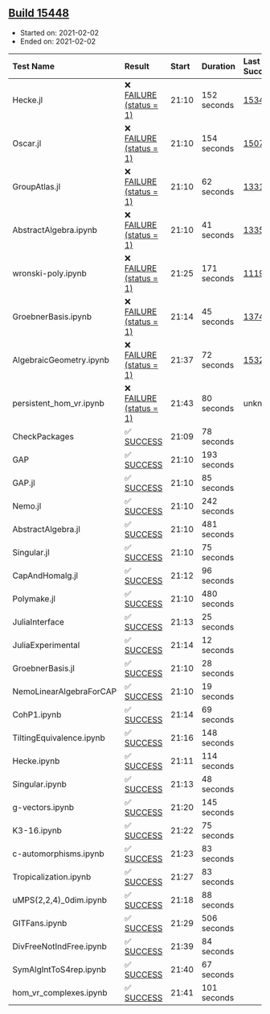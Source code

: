 ## [Build 15448](https://oscarci.mathematik.uni-kl.de/job/oscar/15448/)

* Started on: 2021-02-02
* Ended on: 2021-02-02

| Test Name    | Result | Start | Duration | Last Success | First Failure |
|:-------------|:-------|:------|:---------|:-------------|:--------------|
| Hecke.jl | ❌ [FAILURE (status = 1)](https://oscarci.mathematik.uni-kl.de/job/oscar/15448/artifact/logs/build-15448/Hecke.jl.log) | 21:10 | 152 seconds | [15344](https://oscarci.mathematik.uni-kl.de/job/oscar/15344/) | [15348](https://oscarci.mathematik.uni-kl.de/job/oscar/15348/) |
| Oscar.jl | ❌ [FAILURE (status = 1)](https://oscarci.mathematik.uni-kl.de/job/oscar/15448/artifact/logs/build-15448/Oscar.jl.log) | 21:10 | 154 seconds | [15079](https://oscarci.mathematik.uni-kl.de/job/oscar/15079/) | [15080](https://oscarci.mathematik.uni-kl.de/job/oscar/15080/) |
| GroupAtlas.jl | ❌ [FAILURE (status = 1)](https://oscarci.mathematik.uni-kl.de/job/oscar/15448/artifact/logs/build-15448/GroupAtlas.jl.log) | 21:10 | 62 seconds | [13311](https://oscarci.mathematik.uni-kl.de/job/oscar/13311/) | [13312](https://oscarci.mathematik.uni-kl.de/job/oscar/13312/) |
| AbstractAlgebra.ipynb | ❌ [FAILURE (status = 1)](https://oscarci.mathematik.uni-kl.de/job/oscar/15448/artifact/logs/build-15448/AbstractAlgebra.ipynb.log) | 21:10 | 41 seconds | [13355](https://oscarci.mathematik.uni-kl.de/job/oscar/13355/) | [13356](https://oscarci.mathematik.uni-kl.de/job/oscar/13356/) |
| wronski-poly.ipynb | ❌ [FAILURE (status = 1)](https://oscarci.mathematik.uni-kl.de/job/oscar/15448/artifact/logs/build-15448/wronski-poly.ipynb.log) | 21:25 | 171 seconds | [11192](https://oscarci.mathematik.uni-kl.de/job/oscar/11192/) | [11193](https://oscarci.mathematik.uni-kl.de/job/oscar/11193/) |
| GroebnerBasis.ipynb | ❌ [FAILURE (status = 1)](https://oscarci.mathematik.uni-kl.de/job/oscar/15448/artifact/logs/build-15448/GroebnerBasis.ipynb.log) | 21:14 | 45 seconds | [13748](https://oscarci.mathematik.uni-kl.de/job/oscar/13748/) | [13749](https://oscarci.mathematik.uni-kl.de/job/oscar/13749/) |
| AlgebraicGeometry.ipynb | ❌ [FAILURE (status = 1)](https://oscarci.mathematik.uni-kl.de/job/oscar/15448/artifact/logs/build-15448/AlgebraicGeometry.ipynb.log) | 21:37 | 72 seconds | [15322](https://oscarci.mathematik.uni-kl.de/job/oscar/15322/) | [15323](https://oscarci.mathematik.uni-kl.de/job/oscar/15323/) |
| persistent_hom_vr.ipynb | ❌ [FAILURE (status = 1)](https://oscarci.mathematik.uni-kl.de/job/oscar/15448/artifact/logs/build-15448/persistent_hom_vr.ipynb.log) | 21:43 | 80 seconds | unknown | unknown |
| CheckPackages | ✅ [SUCCESS](https://oscarci.mathematik.uni-kl.de/job/oscar/15448/artifact/logs/build-15448/CheckPackages.log) | 21:09 | 78 seconds |  |  |
| GAP | ✅ [SUCCESS](https://oscarci.mathematik.uni-kl.de/job/oscar/15448/artifact/logs/build-15448/GAP.log) | 21:10 | 193 seconds |  |  |
| GAP.jl | ✅ [SUCCESS](https://oscarci.mathematik.uni-kl.de/job/oscar/15448/artifact/logs/build-15448/GAP.jl.log) | 21:10 | 85 seconds |  |  |
| Nemo.jl | ✅ [SUCCESS](https://oscarci.mathematik.uni-kl.de/job/oscar/15448/artifact/logs/build-15448/Nemo.jl.log) | 21:10 | 242 seconds |  |  |
| AbstractAlgebra.jl | ✅ [SUCCESS](https://oscarci.mathematik.uni-kl.de/job/oscar/15448/artifact/logs/build-15448/AbstractAlgebra.jl.log) | 21:10 | 481 seconds |  |  |
| Singular.jl | ✅ [SUCCESS](https://oscarci.mathematik.uni-kl.de/job/oscar/15448/artifact/logs/build-15448/Singular.jl.log) | 21:10 | 75 seconds |  |  |
| CapAndHomalg.jl | ✅ [SUCCESS](https://oscarci.mathematik.uni-kl.de/job/oscar/15448/artifact/logs/build-15448/CapAndHomalg.jl.log) | 21:12 | 96 seconds |  |  |
| Polymake.jl | ✅ [SUCCESS](https://oscarci.mathematik.uni-kl.de/job/oscar/15448/artifact/logs/build-15448/Polymake.jl.log) | 21:10 | 480 seconds |  |  |
| JuliaInterface | ✅ [SUCCESS](https://oscarci.mathematik.uni-kl.de/job/oscar/15448/artifact/logs/build-15448/JuliaInterface.log) | 21:13 | 25 seconds |  |  |
| JuliaExperimental | ✅ [SUCCESS](https://oscarci.mathematik.uni-kl.de/job/oscar/15448/artifact/logs/build-15448/JuliaExperimental.log) | 21:14 | 12 seconds |  |  |
| GroebnerBasis.jl | ✅ [SUCCESS](https://oscarci.mathematik.uni-kl.de/job/oscar/15448/artifact/logs/build-15448/GroebnerBasis.jl.log) | 21:10 | 28 seconds |  |  |
| NemoLinearAlgebraForCAP | ✅ [SUCCESS](https://oscarci.mathematik.uni-kl.de/job/oscar/15448/artifact/logs/build-15448/NemoLinearAlgebraForCAP.log) | 21:10 | 19 seconds |  |  |
| CohP1.ipynb | ✅ [SUCCESS](https://oscarci.mathematik.uni-kl.de/job/oscar/15448/artifact/logs/build-15448/CohP1.ipynb.log) | 21:14 | 69 seconds |  |  |
| TiltingEquivalence.ipynb | ✅ [SUCCESS](https://oscarci.mathematik.uni-kl.de/job/oscar/15448/artifact/logs/build-15448/TiltingEquivalence.ipynb.log) | 21:16 | 148 seconds |  |  |
| Hecke.ipynb | ✅ [SUCCESS](https://oscarci.mathematik.uni-kl.de/job/oscar/15448/artifact/logs/build-15448/Hecke.ipynb.log) | 21:11 | 114 seconds |  |  |
| Singular.ipynb | ✅ [SUCCESS](https://oscarci.mathematik.uni-kl.de/job/oscar/15448/artifact/logs/build-15448/Singular.ipynb.log) | 21:13 | 48 seconds |  |  |
| g-vectors.ipynb | ✅ [SUCCESS](https://oscarci.mathematik.uni-kl.de/job/oscar/15448/artifact/logs/build-15448/g-vectors.ipynb.log) | 21:20 | 145 seconds |  |  |
| K3-16.ipynb | ✅ [SUCCESS](https://oscarci.mathematik.uni-kl.de/job/oscar/15448/artifact/logs/build-15448/K3-16.ipynb.log) | 21:22 | 75 seconds |  |  |
| c-automorphisms.ipynb | ✅ [SUCCESS](https://oscarci.mathematik.uni-kl.de/job/oscar/15448/artifact/logs/build-15448/c-automorphisms.ipynb.log) | 21:23 | 83 seconds |  |  |
| Tropicalization.ipynb | ✅ [SUCCESS](https://oscarci.mathematik.uni-kl.de/job/oscar/15448/artifact/logs/build-15448/Tropicalization.ipynb.log) | 21:27 | 83 seconds |  |  |
| uMPS(2,2,4)_0dim.ipynb | ✅ [SUCCESS](https://oscarci.mathematik.uni-kl.de/job/oscar/15448/artifact/logs/build-15448/uMPS-2-2-4-_0dim.ipynb.log) | 21:18 | 88 seconds |  |  |
| GITFans.ipynb | ✅ [SUCCESS](https://oscarci.mathematik.uni-kl.de/job/oscar/15448/artifact/logs/build-15448/GITFans.ipynb.log) | 21:29 | 506 seconds |  |  |
| DivFreeNotIndFree.ipynb | ✅ [SUCCESS](https://oscarci.mathematik.uni-kl.de/job/oscar/15448/artifact/logs/build-15448/DivFreeNotIndFree.ipynb.log) | 21:39 | 84 seconds |  |  |
| SymAlgIntToS4rep.ipynb | ✅ [SUCCESS](https://oscarci.mathematik.uni-kl.de/job/oscar/15448/artifact/logs/build-15448/SymAlgIntToS4rep.ipynb.log) | 21:40 | 67 seconds |  |  |
| hom_vr_complexes.ipynb | ✅ [SUCCESS](https://oscarci.mathematik.uni-kl.de/job/oscar/15448/artifact/logs/build-15448/hom_vr_complexes.ipynb.log) | 21:41 | 101 seconds |  |  |
